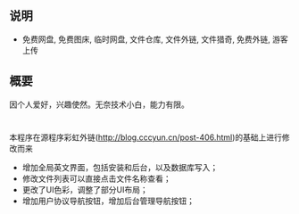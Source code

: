  ## 说明

 * 免费网盘, 免费图床, 临时网盘, 文件仓库, 文件外链, 文件猎奇, 免费外链, 游客上传
 
## 概要

因个人爱好，兴趣使然。无奈技术小白，能力有限。
#
本程序在源程序彩虹外链(http://blog.cccyun.cn/post-406.html)的基础上进行修改而来
 * 增加全局英文界面，包括安装和后台，以及数据库写入；
 * 修改文件列表可以直接点击文件名称查看；
 * 更改了UI色彩，调整了部分UI布局；
 * 增加用户协议导航按钮，增加后台管理导航按钮；
